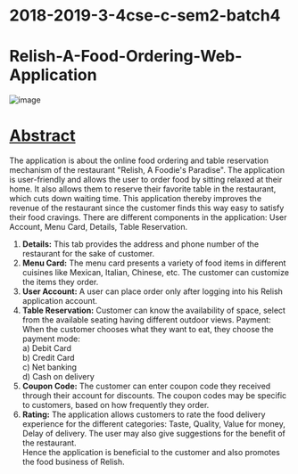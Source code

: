 # 2018-2019-3-4cse-c-sem2-batch4   

# Relish-A-Food-Ordering-Web-Application  
![image](https://user-images.githubusercontent.com/39124232/50850858-23a21d00-13a1-11e9-9e8c-79dce29d1d17.png)
# <u>Abstract</u>
The application is about the online food ordering and table reservation mechanism of the restaurant "Relish, A Foodie's Paradise". The application is user-friendly and allows the user to order food by sitting relaxed at their home. It also allows them to reserve their favorite table in the restaurant, which cuts down waiting time. This application thereby improves the revenue of the restaurant since the customer finds this way easy to satisfy their food cravings.
There are different components in the application: User Account, Menu Card, Details, Table Reservation.
1) <b>Details:</b> This tab provides the address and phone number of the restaurant for the sake of customer.  
2) <b>Menu Card:</b> The menu card presents a variety of food items in different cuisines like Mexican, Italian, Chinese, etc. The customer can customize the items they order.    
3) <b>User Account:</b> A user can place order only after logging into his Relish application account.   
4) <b>Table Reservation:</b> Customer can know the availability of space, select from the available seating having different outdoor views.
Payment: When the customer chooses what they want to eat, they choose the payment mode:   
a) Debit Card                                                                        
b) Credit Card    
c) Net banking                                                                      
d) Cash on delivery        
5) <b>Coupon Code:</b> The customer can enter coupon code they received through their account for discounts. The coupon codes may be specific to customers, based on how frequently they order.    
6) <b>Rating:</b> The application allows customers to rate the food delivery experience for the different categories: Taste, Quality, Value for money, Delay of delivery. The user may also give suggestions for the benefit of the restaurant.  
Hence the application is beneficial to the customer and also promotes the food business of Relish.



